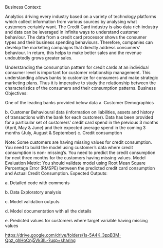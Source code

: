 
Business Context:

Analytics driving every industry based on a variety of technology platforms which collect information from various sources by analysing what customers certainly want. The Credit Card industry is also data rich industry and data can be leveraged in infinite ways to understand customer behaviour. The data from a credit card processor shows the consumer types and their business spending behaviours. Therefore, companies can develop the marketing campaigns that directly address consumers’ behaviour. In return, this helps to make better sales and the revenue undoubtedly grows greater sales.

Understanding the consumption pattern for credit cards at an individual consumer level is important for customer relationship management. This understanding allows banks to customize for consumers and make strategic marketing plans. Thus it is imperative to study the relationship between the characteristics of the consumers and their consumption patterns. Business Objectives:

One of the leading banks provided below data a. Customer Demographics

b. Customer Behavioural data (information on liabilities, assets and history of transactions with the bank for each customer). Data has been provided for a particular set of customers' credit card spend in the previous 3 months (April, May & June) and their expected average spend in the coming 3 months (July, August & September) c. Credit consumption

Note: Some customers are having missing values for credit consumption. You need to build the model using customer’s data where credit consumption is non- missing’s. You need to predict the credit consumption for next three months for the customers having missing values. Model Evaluation Metric: You should validate model using Root Mean Square Percentage Error (RMSPE) between the predicted credit card consumption and Actual Credit Consumption. Expected Outputs:

a. Detailed code with comments

b. Data Exploratory analysis

c. Model validation outputs

d. Model documentation with all the details

e. Predicted values for customers where target variable having missing values

https://drive.google.com/drive/folders/1s-5A4K_3ppB3M-Qpz_ghHoCnj5Vk3IL-?usp=sharing
